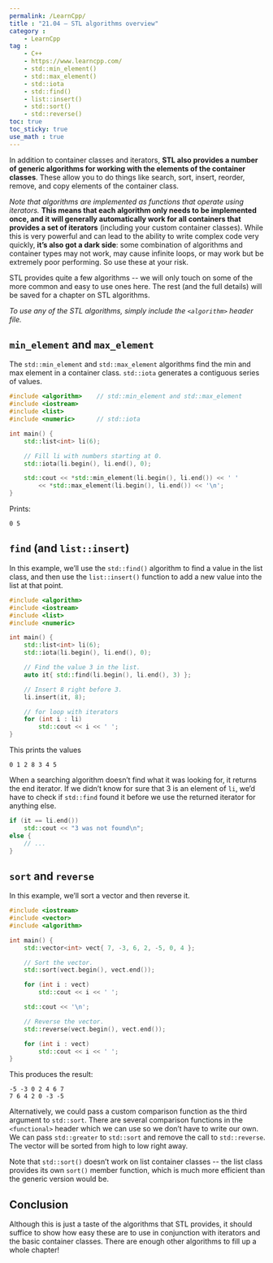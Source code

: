 ```yaml
---
permalink: /LearnCpp/
title : "21.04 — STL algorithms overview"
category :
    - LearnCpp
tag : 
    - C++
    - https://www.learncpp.com/
    - std::min_element()
    - std::max_element()
    - std::iota
    - std::find()
    - list::insert()
    - std::sort()
    - std::reverse()
toc: true  
toc_sticky: true 
use_math : true
---
```



In addition to container classes and iterators, **STL also provides a number of generic algorithms for working with the elements of the container classes**. These allow you to do things like search, sort, insert, reorder, remove, and copy elements of the container class.

*Note that algorithms are implemented as functions that operate using iterators.* **This means that each algorithm only needs to be implemented once, and it will generally automatically work for all containers that provides a set of iterators** (including your custom container classes). While this is very powerful and can lead to the ability to write complex code very quickly, **it’s also got a dark side**: some combination of algorithms and container types may not work, may cause infinite loops, or may work but be extremely poor performing. So use these at your risk.

STL provides quite a few algorithms -- we will only touch on some of the more common and easy to use ones here. The rest (and the full details) will be saved for a chapter on STL algorithms.

*To use any of the STL algorithms, simply include the `<algorithm>` header file.*


## `min_element` and `max_element`

The `std::min_element` and `std::max_element` algorithms find the min and max element in a container class. `std::iota` generates a contiguous series of values.

```c++
#include <algorithm>    // std::min_element and std::max_element
#include <iostream>
#include <list>
#include <numeric>      // std::iota

int main() {
    std::list<int> li(6);

    // Fill li with numbers starting at 0.
    std::iota(li.begin(), li.end(), 0);

    std::cout << *std::min_element(li.begin(), li.end()) << ' '
        << *std::max_element(li.begin(), li.end()) << '\n';
}
```

Prints:

```
0 5
```


## `find` (and `list::insert`)

In this example, we’ll use the `std::find()` algorithm to find a value in the list class, and then use the `list::insert()` function to add a new value into the list at that point.

```c++
#include <algorithm>
#include <iostream>
#include <list>
#include <numeric>

int main() {
    std::list<int> li(6);
    std::iota(li.begin(), li.end(), 0);

    // Find the value 3 in the list.
    auto it{ std::find(li.begin(), li.end(), 3) };

    // Insert 8 right before 3.
    li.insert(it, 8);

    // for loop with iterators
    for (int i : li) 
        std::cout << i << ' ';
}
```

This prints the values

```
0 1 2 8 3 4 5
```

When a searching algorithm doesn’t find what it was looking for, it returns the end iterator.
If we didn’t know for sure that 3 is an element of `li`, we’d have to check if `std::find` found it before we use the returned iterator for anything else.

```c++
if (it == li.end())
    std::cout << "3 was not found\n";
else {
    // ...
}
```


## `sort` and `reverse`

In this example, we’ll sort a vector and then reverse it.

```c++
#include <iostream>
#include <vector>
#include <algorithm>

int main() {
    std::vector<int> vect{ 7, -3, 6, 2, -5, 0, 4 };

    // Sort the vector.
    std::sort(vect.begin(), vect.end());

    for (int i : vect)
        std::cout << i << ' ';

    std::cout << '\n';

    // Reverse the vector.
    std::reverse(vect.begin(), vect.end());

    for (int i : vect)
        std::cout << i << ' ';
}
```

This produces the result:

```
-5 -3 0 2 4 6 7
7 6 4 2 0 -3 -5
```

Alternatively, we could pass a custom comparison function as the third argument to `std::sort`. There are several comparison functions in the `<functional>` header which we can use so we don’t have to write our own. We can pass `std::greater` to `std::sort` and remove the call to `std::reverse`. The vector will be sorted from high to low right away.

Note that `std::sort()` doesn’t work on list container classes -- the list class provides its own `sort()` member function, which is much more efficient than the generic version would be.


## Conclusion

Although this is just a taste of the algorithms that STL provides, it should suffice to show how easy these are to use in conjunction with iterators and the basic container classes. There are enough other algorithms to fill up a whole chapter!
